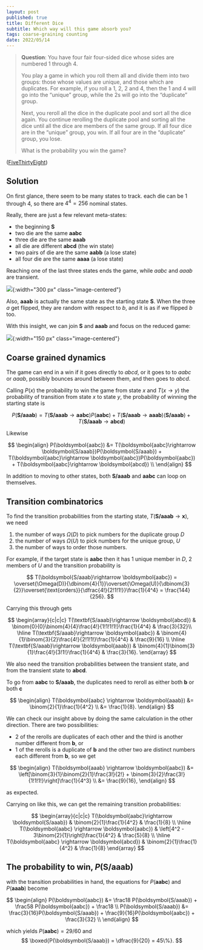 ```yaml
---
layout: post
published: true
title: Different Dice
subtitle: Which way will this game absorb you?
tags: coarse-graining counting
date: 2022/05/14
---
```


>**Question**: You have four fair four-sided dice whose sides are numbered 1 through 4.
>
>You play a game in which you roll them all and divide them into two groups: those whose values are unique, and those which are duplicates. For example, if you roll a 1, 2, 2 and 4, then the 1 and 4 will go into the “unique” group, while the 2s will go into the “duplicate” group.
>
>Next, you reroll all the dice in the duplicate pool and sort all the dice again. You continue rerolling the duplicate pool and sorting all the dice until all the dice are members of the same group. If all four dice are in the “unique” group, you win. If all four are in the “duplicate” group, you lose.
>
>What is the probability you win the game?

<!--more-->

([FiveThirtyEight](https://fivethirtyeight.com/features/its-elementary-my-dear-riddler/))

## Solution

On first glance, there seem to be many states to track. each die can be $1$ through $4,$ so there are $4^4 = 256$ nominal states. 

Really, there are just a few relevant meta-states:
- the beginning $\boldsymbol{S}$
- two die are the same $\boldsymbol{aabc}$ 
- three die are the same $\boldsymbol{aaab}$ 
- all die are different $\boldsymbol{abcd}$ (the win state)
- two pairs of die are the same $\boldsymbol{aabb}$ (a lose state)
- all four die are the same $\boldsymbol{aaaa}$ (a lose state)

Reaching one of the last three states ends the game, while $aabc$ and $aaab$ are transient. 

![](/img/2022-05-14-different-dice-graph.png){:width="300 px" class="image-centered"}

Also, $\boldsymbol{aaab}$ is actually the same state as the starting state $\boldsymbol{S}.$ When the three $a$ get flipped, they are random with respect to $b,$ and it is as if we flipped $b$ too.

With this insight, we can join $\boldsymbol{S}$ and $\boldsymbol{aaab}$ and focus on the reduced game:

![](/img/2022-05-14-different-dice-reduced.png){:width="150 px" class="image-centered"}

## Coarse grained dynamics

The game can end in a win if it goes directly to $abcd,$ or it goes to to $aabc$ or $aaab$, possibly bounces around between them, and then goes to $abcd.$ 

Calling $P(x)$ the probability to win the game from state $x$ and $T(x\rightarrow y)$ the probability of transition from state $x$ to state $y$, the probability of winning the starting state is

$$
  P(\boldsymbol{S/aaab}) =  T(\boldsymbol{S/aaab}\rightarrow \boldsymbol{aabc})P(\boldsymbol{aabc}) + T(\boldsymbol{S/aaab}\rightarrow \boldsymbol{aaab})(\boldsymbol{S/aaab}) + T(\boldsymbol{S/aaab}\rightarrow \boldsymbol{abcd})
$$

Likewise

$$
    \begin{align}
      P(\boldsymbol{aabc}) &= T(\boldsymbol{aabc}\rightarrow \boldsymbol{S/aaab})P(\boldsymbol{S/aaab}) + T(\boldsymbol{aabc}\rightarrow \boldsymbol{aabc})P(\boldsymbol{aabc}) + T(\boldsymbol{aabc}\rightarrow \boldsymbol{abcd}) \\
    \end{align}
$$

In addition to moving to other states, both $\boldsymbol{S/aaab}$ and $\boldsymbol{aabc}$ can loop on themselves.

## Transition combinatorics

To find the transition probabilities from the starting state, $T(\boldsymbol{S/aaab}\rightarrow \boldsymbol{x}),$ we need

1. the number of ways $\Omega(D)$ to pick numbers for the duplicate group $D$
2. the number of ways $\Omega(U)$ to pick numbers for the unique group, $U$
3. the number of ways to order those numbers.

For example, if the target state is $\boldsymbol{aabc}$ then it has $1$ unique member in $D,$ $2$ members of $U$ and the transition probability is

$$
  T(\boldsymbol{S/aaab}\rightarrow \boldsymbol{aabc}) = \overset{\Omega(D)}{\dbinom{4}{1}}\overset{\Omega(U)}{\dbinom{3}{2}}\overset{\text{orders}}{\dfrac{4!}{2!1!1!}}\frac{1}{4^4} = \frac{144}{256}.
$$

Carrying this through gets

$$
  \begin{array}{c|c|c}
    T(\textbf{S/aaab}\rightarrow \boldsymbol{abcd}) & \binom{0}{0}\binom{4}{4}\frac{4!}{1!1!1!1!}\frac{1}{4^4} & \frac{3}{32}\\ \hline
    T(\textbf{S/aaab}\rightarrow \boldsymbol{aabc}) & \binom{4}{1}\binom{3}{2}\frac{4!}{2!1!1!}\frac{1}{4^4} & \frac{9}{16} \\ \hline
    T(\textbf{S/aaab}\rightarrow \boldsymbol{aaab}) & \binom{4}{1}\binom{3}{1}\frac{4!}{3!1!}\frac{1}{4^4} & \frac{3}{16}.
  \end{array} 
$$

We also need the transition probabilities between the transient state, and from the transient state to $\boldsymbol{abcd}.$

To go from $\boldsymbol{aabc}$ to $\boldsymbol{S/aaab},$ the duplicates need to reroll as either both $\boldsymbol{b}$ or both $\boldsymbol{c}$ 

$$
  \begin{align}
    T(\boldsymbol{aabc} \rightarrow \boldsymbol{aaab}) &= \binom{2}{1}\frac{1}{4^2} \\
    &= \frac{1}{8}.
  \end{align}
$$

We can check our insight above by doing the same calculation in the other direction. There are two possibilities: 
- $2$ of the rerolls are duplicates of each other and the third is another number different from $\boldsymbol{b},$ or 
- $1$ of the rerolls is a duplicate of $\boldsymbol{b}$ and the other two are distinct numbers each different from $\boldsymbol{b},$ so we get

$$
  \begin{align}
    T(\boldsymbol{aaab} \rightarrow \boldsymbol{aabc}) &= \left[\binom{3}{1}\binom{2}{1}\frac{3!}{2!} + \binom{3}{2}\frac{3!}{1!1!1!}\right]\frac{1}{4^3} \\
      &= \frac{9}{16},
  \end{align}
$$

as expected.

Carrying on like this, we can get the remaining transition probabilities:

$$
  \begin{array}{c|c|c}
    T(\boldsymbol{aabc}\rightarrow \boldsymbol{S/aaab}) & \binom{2}{1}\frac{1}{4^2} & \frac{1}{8} \\ \hline
    T(\boldsymbol{aabc} \rightarrow \boldsymbol{aabc}) & \left[4^2 - 3\binom{2}{1}\right]\frac{1}{4^2} & \frac{5}{8} \\ \hline
    T(\boldsymbol{aabc} \rightarrow \boldsymbol{abcd}) & \binom{2}{1}\frac{1}{4^2} & \frac{1}{8}
  \end{array} 
$$


<!--     T(\boldsymbol{aaab}\rightarrow \boldsymbol{aabc}) & \left[\binom{3}{1}\binom{2}{1}\frac{3!}{2!1!} + \binom{3}{2}\frac{3!}{1!1!1!}\right]\frac{1}{4^3} &  \frac{36}{64} \\ \hline
    T(\boldsymbol{aaab} \rightarrow \boldsymbol{aaab}) & \left[\binom{3}{1} + \binom{3}{1}\frac{3!}{2!1!}\right]\frac{1}{4^3} & \frac{12}{64} \\ \hline --         T(\boldsymbol{aaab} \rightarrow \boldsymbol{abcd}) & \frac{3!}{1!1!1!}\frac{1}{4^3} & \frac{6}{64} -->

## The probability to win, $P(\boldsymbol{S/aaab})$

with the transition probabilities in hand, the equations for $P(\boldsymbol{aabc})$ and $P(\boldsymbol{aaab})$ become 

$$
  \begin{align}
    P(\boldsymbol{aabc}) &= \frac18 P(\boldsymbol{S/aaab}) + \frac58 P(\boldsymbol{aabc}) + \frac18 \\
    P(\boldsymbol{S/aaab}) &= \frac{3}{16}P(\boldsymbol{S/aaab}) + \frac{9}{16}P(\boldsymbol{aabc}) + \frac{3}{32} \\
   \end{align}
 $$

which yields $P(\boldsymbol{aabc})= 29/60$ and
$$
  \boxed{P(\boldsymbol{S/aaab}) = \dfrac{9}{20} = 45\%}.
$$

<br>
